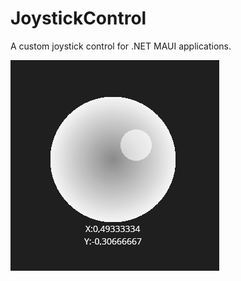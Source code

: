 # JoystickControl 
A custom joystick control for .NET MAUI applications.

![Joystick Control](https://github.com/OldSharpy/JoystickControl/blob/master/Example.png?raw=true)
